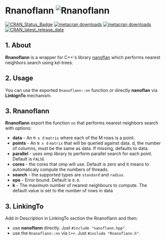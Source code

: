 # Rnanoflann  ![Rnanoflann](https://raw.githubusercontent.com/jlblancoc/nanoflann/master/doc/logo.png)

[![CRAN_Status_Badge](https://www.r-pkg.org/badges/version/Rnanoflann)](https://cran.r-project.org/package=Rnanoflann) [![metacran downloads](https://cranlogs.r-pkg.org/badges/grand-total/Rnanoflann)](https://cran.r-project.org/package=Rnanoflann) [![metacran downloads](https://cranlogs.r-pkg.org/badges/Rnanoflann)](https://cran.r-project.org/package=Rnanoflann) [![CRAN_latest_release_date](https://www.r-pkg.org/badges/last-release/Rnanoflann)](https://cran.r-project.org/package=Rnanoflann)


## 1. About
**Rnanoflann** is a wrapper for C++'s library [nanoflan](https://github.com/jlblancoc/nanoflann) which performs nearest neighbors search using kd-trees.

## 2. Usage
You can use the exported `Rnanoflann::nn` function or directly **nanoflan** via **LinkignTo** mechanism.

## 3. Rnanoflann
**Rnanoflann** export the function `nn` that performs nearest neighbors search with options:

*  **data** - An `M x d` `matrix` where each of the M rows is a point.
*  **points** - An `N x d` `matrix` that will be queried against data. d, the number of columns, must be the same as data. If missing, defaults to data.
*  **parallel** - uses omp library to perform parallel search for each point. Default is `FALSE`
*  **cores** - the cores that omp will use. Default is zero and it means to automaticaly compute the numbers of threads.
*  **search** - the supported types are `standard` and `radius`.
*  **eps** - Error bound. Default is `0.0`.
*  **k** - The maximum number of nearest neighbours to compute. The default value is set to the number of rows in data

## 3. LinkingTo
Add in Description in LinkingTo section the Rnanoflann and then:

* use **nanoflann** directly. Just `#include "nanoflann.hpp"`.
* use the `Rnanoflann::nn` via `C++`. Just `#include "Rnanoflann.h"`.

